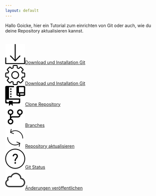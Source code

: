 ```yaml
---
layout: default
---
```

Hallo Goicke,
hier ein Tutorial zum einrichten von Git oder auch, wie du deine Repository aktualisieren kannst.<br><br><br>
[![Download und Installation Git](./assets/img/download.png)Download und Installation Git](./install.html)<br>
[![Grundkonfiguration Git](./assets/img/gear.png)Download und Installation Git](./config.html)<br>
[![Clone Repository](./assets/img/clone.png)Clone Repository](./repo.html)<br>
[![Branches](./assets/img/branch.png)Branches](./branch.html)<br>
[![Repository aktualisieren](./assets/img/refresh.png)Repository aktualisieren](./repo-fresh.html)<br>
[![Git Status](./assets/img/help.png)Git Status](./status.html)<br>
[![Änderungen veröffentlichen](./assets/img/cloud.png)Änderungen veröffentlichen](./commit.html)